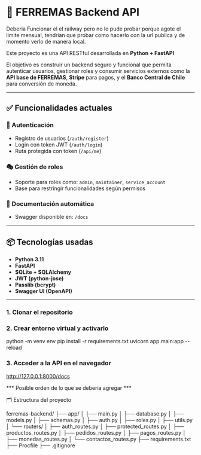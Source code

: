 # 🚀 FERREMAS Backend API

Deberia Funcionar el el railway pero no lo pude probar porque agote el limite mensual, tendrian que probar como hacerlo con la url publica y de momento verlo de manera local.

Este proyecto es una API RESTful desarrollada en **Python + FastAPI**

El objetivo es construir un backend seguro y funcional que permita autenticar usuarios, gestionar roles y consumir servicios externos como la **API base de FERREMAS**, **Stripe** para pagos, y el **Banco Central de Chile** para conversión de moneda.

---

## ✅ Funcionalidades actuales

### 🔐 Autenticación
- Registro de usuarios (`/auth/register`)
- Login con token JWT (`/auth/login`)
- Ruta protegida con token (`/api/me`)

### 🎭 Gestión de roles
- Soporte para roles como: `admin`, `maintainer`, `service_account`
- Base para restringir funcionalidades según permisos

### 🧪 Documentación automática
- Swagger disponible en: `/docs`

---

## 📦 Tecnologías usadas

- **Python 3.11**
- **FastAPI**
- **SQLite + SQLAlchemy**
- **JWT (python-jose)**
- **Passlib (bcrypt)**
- **Swagger UI (OpenAPI)**

---

### 1. Clonar el repositorio

### 2. Crear entorno virtual y activarlo

python -m venv env
pip install -r requirements.txt
uvicorn app.main:app --reload

### 3. Acceder a la API en el navegador
http://127.0.0.1:8000/docs


  ***  Posible orden de lo que se deberia agregar ***

  🗂 Estructura del proyecto

ferremas-backend/
├── app/
│   ├── main.py
│   ├── database.py
│   ├── models.py
│   ├── schemas.py
│   ├── auth.py
│   ├── roles.py
│   ├── utils.py
│   └── routers/
│       ├── auth_routes.py
│       ├── protected_routes.py
│       ├── productos_routes.py
│       ├── pedidos_routes.py
│       ├── pagos_routes.py
│       ├── monedas_routes.py
│       └── contactos_routes.py
├── requirements.txt
├── Procfile
├── .gitignore
